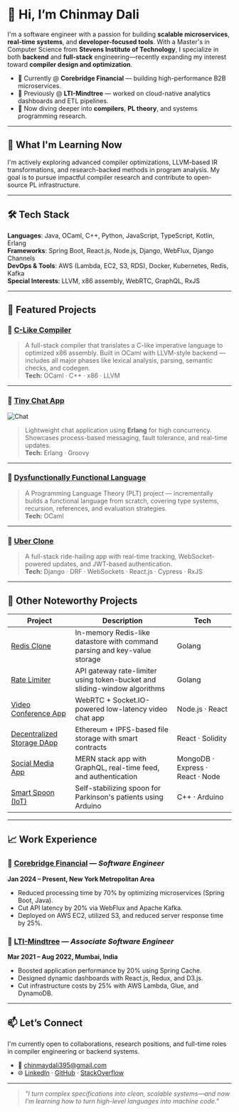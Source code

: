 # 👋 Hi, I’m Chinmay Dali

I'm a software engineer with a passion for building **scalable microservices**, **real-time systems**, and **developer-focused tools**. With a Master's in Computer Science from **Stevens Institute of Technology**, I specialize in both **backend** and **full-stack** engineering—recently expanding my interest toward **compiler design and optimization**.

- 💼 Currently @ **Corebridge Financial** — building high-performance B2B microservices.
- 📍 Previously @ **LTI-Mindtree** — worked on cloud-native analytics dashboards and ETL pipelines.
- 🔬 Now diving deeper into **compilers**, **PL theory**, and systems programming research.

---

## 🧠 What I'm Learning Now

I'm actively exploring advanced compiler optimizations, LLVM-based IR transformations, and research-backed methods in program analysis. My goal is to pursue impactful compiler research and contribute to open-source PL infrastructure.

---

## 🛠️ Tech Stack

**Languages**: Java, OCaml, C++, Python, JavaScript, TypeScript, Kotlin, Erlang  
**Frameworks**: Spring Boot, React.js, Node.js, Django, WebFlux, Django Channels  
**DevOps & Tools**: AWS (Lambda, EC2, S3, RDS), Docker, Kubernetes, Redis, Kafka  
**Special Interests**: LLVM, x86 assembly, WebRTC, GraphQL, RxJS

---

## 🚀 Featured Projects

### 🔧 [C-Like Compiler](https://github.com/Chinmay-395/Compiler)  
> A full-stack compiler that translates a C-like imperative language to optimized x86 assembly. Built in OCaml with LLVM-style backend — includes all major phases like lexical analysis, parsing, semantic checks, and codegen.  
**Tech:** OCaml · C++ · x86 · LLVM

---

### 💬 [Tiny Chat App](https://github.com/Chinmay-395/CS511-Concurrent-Programming/tree/deploy)  
![Chat](./chat_example.png)  
> Lightweight chat application using **Erlang** for high concurrency. Showcases process-based messaging, fault tolerance, and real-time updates.  
**Tech:** Erlang · Groovy

---

### 🔡 [Dysfunctionally Functional Language](https://github.com/Chinmay-395/Principles-Of-Programming/tree/main)  
> A Programming Language Theory (PLT) project — incrementally builds a functional language from scratch, covering type systems, recursion, references, and evaluation strategies.  
**Tech:** OCaml

---

### 🚕 [Uber Clone](https://github.com/Chinmay-395/Ride-Hailing)  
> A full-stack ride-hailing app with real-time tracking, WebSocket-powered updates, and JWT-based authentication.  
**Tech:** Django · DRF · WebSockets · React.js · Cypress · RxJS

---

## 📂 Other Noteworthy Projects

| Project | Description | Tech |
|--------|-------------|------|
| [Redis Clone](https://github.com/Chinmay-395/redis-clone) | In-memory Redis-like datastore with command parsing and key-value storage | Golang |
| [Rate Limiter](https://github.com/Chinmay-395/Rate-Limiter) | API gateway rate-limiter using token-bucket and sliding-window algorithms | Golang |
| [Video Conference App](https://github.com/Chinmay-395/Video_conference_app) | WebRTC + Socket.IO-powered low-latency video chat app | Node.js · React |
| [Decentralized Storage DApp](https://github.com/Chinmay-395/dapp-storage) | Ethereum + IPFS-based file storage with smart contracts | React · Solidity |
| [Social Media App](https://github.com/Chinmay-395/Social-Media-Clone) | MERN stack app with GraphQL, real-time feed, and authentication | MongoDB · Express · React · Node |
| [Smart Spoon (IoT)](https://github.com/Chinmay-395/Smart-Spoon) | Self-stabilizing spoon for Parkinson's patients using Arduino | C++ · Arduino |

---

## 📈 Work Experience

### 🏢 [Corebridge Financial](https://www.corebridgefinancial.com/) — *Software Engineer*  
**Jan 2024 – Present, New York Metropolitan Area**  
- Reduced processing time by 70% by optimizing microservices (Spring Boot, Java).
- Cut API latency by 20% via WebFlux and Apache Kafka.
- Deployed on AWS EC2, utilized S3, and reduced server response time by 25%.

### 🏢 [LTI-Mindtree](https://www.ltimindtree.com/) — *Associate Software Engineer*  
**Mar 2021 – Aug 2022, Mumbai, India**  
- Boosted application performance by 20% using Spring Cache.
- Designed dynamic dashboards with React.js, Redux, and D3.js.
- Cut infrastructure costs by 25% with AWS Lambda, Glue, and DynamoDB.

---

## 📫 Let’s Connect

I'm currently open to collaborations, research positions, and full-time roles in compiler engineering or backend systems.

- 📧 chinmaydali395@gmail.com  
- 🌐 [LinkedIn](https://www.linkedin.com/in/chinmay-395/) · [GitHub](https://github.com/Chinmay-395) · [StackOverflow](https://stackoverflow.com/users/9984976/chinmay-dali)

---

> _"I turn complex specifications into clean, scalable systems—and now I’m learning how to turn high-level languages into machine code."_  

